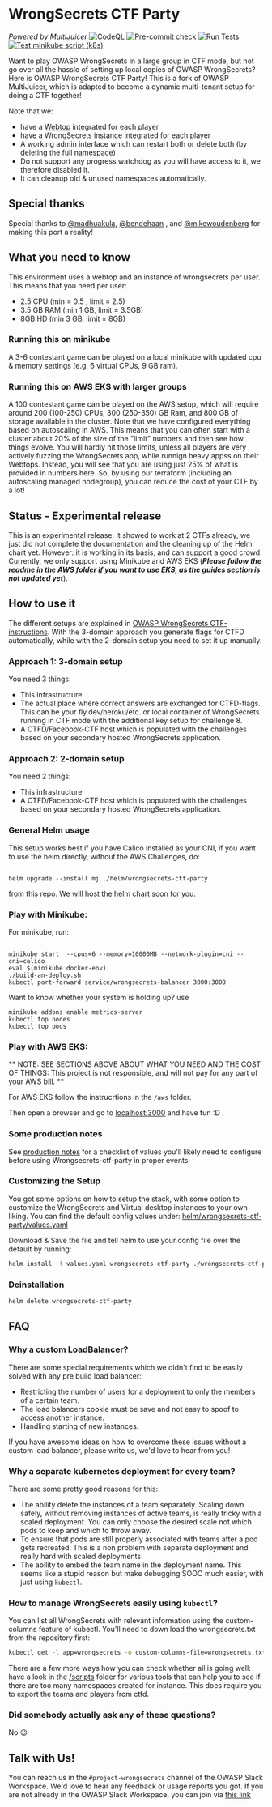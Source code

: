 # WrongSecrets CTF Party
_Powered by MultiJuicer_
[![CodeQL](https://github.com/commjoen/wrongsecrets-ctf-party/actions/workflows/codeql-analysis.yml/badge.svg)](https://github.com/commjoen/wrongsecrets-ctf-party/actions/workflows/codeql-analysis.yml)
[![Pre-commit check](https://github.com/commjoen/wrongsecrets-ctf-party/actions/workflows/pre-commit.yml/badge.svg)](https://github.com/commjoen/wrongsecrets-ctf-party/actions/workflows/pre-commit.yml)
[![Run Tests](https://github.com/commjoen/wrongsecrets-ctf-party/actions/workflows/test.yml/badge.svg)](https://github.com/commjoen/wrongsecrets-ctf-party/actions/workflows/test.yml)
[![Test minikube script (k8s)](https://github.com/commjoen/wrongsecrets-ctf-party/actions/workflows/minikube-k8s-test.yml/badge.svg)](https://github.com/commjoen/wrongsecrets-ctf-party/actions/workflows/minikube-k8s-test.yml)

Want to play OWASP WrongSecrets in a large group in CTF mode, but not go over all the hassle of setting up local copies of OWASP WrongSecrets? Here is OWASP WrongSecrets CTF Party! This is a fork of OWASP MultiJuicer, which is adapted to become a dynamic multi-tenant setup for doing a CTF together!

Note that we:
- have a [Webtop](https://docs.linuxserver.io/images/docker-webtop) integrated for each player
- have a WrongSecrets instance integrated for each player
- A working admin interface which can restart both or delete both (by deleting the full namespace)
- Do not support any progress watchdog as you will have access to it, we therefore disabled it.
- It can cleanup old & unused namespaces automatically.

## Special thanks
Special thanks to [@madhuakula](https://github.com/madhuakula), [@bendehaan](https://github.com/bendehaan) , and [@mikewoudenberg](https://github.com/mikewoudenberg) for making this port a reality!


## What you need to know
This environment uses a webtop and an instance of wrongsecrets per user. This means that you need per user:
- 2.5 CPU (min = 0.5 , limit = 2.5)
- 3.5 GB RAM (min 1 GB, limit = 3.5GB)
- 8GB HD (min 3 GB, limit = 8GB)


### Running this on minikube
A 3-6 contestant game can be played on a local minikube with updated cpu & memory settings (e.g. 6 virtual CPUs, 9 GB ram).

### Running this on AWS EKS with larger groups
A 100 contestant game can be played on the AWS setup, which will require around 200 (100-250) CPUs, 300 (250-350) GB Ram, and 800 GB of storage available in the cluster. Note that we have configured everything based on autoscaling in AWS. This means that you can often start with a cluster about 20% of the size of the "limit" numbers and then see how things evolve. You will hardly hit those limits, unless all players are very actively fuzzing the WrongSecrets app, while runnign heavy appss on their Webtops. Instead, you will see that you are using just 25% of what is provided in numbers here. So, by using our terraform (including an autoscaling managed nodegroup), you can reduce the cost of your CTF by a lot!

## Status - Experimental release

This is an experimental release. It showed to work at 2 CTFs already, we just did not complete the documentation and the cleaning up of the Helm chart yet. However: it is working in its basis, and can support a good crowd. Currently, we only support using Minikube and AWS EKS (_**Please follow the readme in the AWS folder if you want to use EKS, as the guides section is not updated yet**_).

## How to use it

The different setups are explained in [OWASP WrongSecrets CTF-instructions](https://github.com/commjoen/wrongsecrets/blob/master/ctf-instructions.md). With the 3-domain approach you generate flags for CTFD automatically, while with the 2-domain setup you need to set it up manually.

### Approach 1: 3-domain setup

You need 3 things:
- This infrastructure
- The actual place where correct answers are exchanged for CTFD-flags. This can be your fly.dev/heroku/etc. or local container of WrongSecrets running in CTF mode with the additional key setup for challenge 8.
- A CTFD/Facebook-CTF host which is populated with the challenges based on your secondary hosted WrongSecrets application.

### Approach 2: 2-domain setup

You need 2 things:
- This infrastructure
- A CTFD/Facebook-CTF host which is populated with the challenges based on your secondary hosted WrongSecrets application.


### General Helm usage

This setup works best if you have Calico installed as your CNI, if you want to use the helm directly, without the AWS Challenges, do:

```shell

helm upgrade --install mj ./helm/wrongsecrets-ctf-party 

```
from this repo. We will host the helm chart soon for you.

### Play with Minikube:

For minikube, run:

```shell

minikube start  --cpus=6 --memory=10000MB --network-plugin=cni --cni=calico
eval $(minikube docker-env)
./build-an-deploy.sh
kubectl port-forward service/wrongsecrets-balancer 3000:3000

```
Want to know whether your system is holding up? use

```shell
minikube addons enable metrics-server
kubectl top nodes
kubectl top pods
```

### Play with AWS EKS:

** NOTE: SEE SECTIONS ABOVE ABOUT WHAT YOU NEED AND THE COST OF THINGS: This project is not responsible, and will not pay for any part of your AWS bill. **

For AWS EKS follow the instrucrtions in the `/aws` folder.

Then open a browser and go to [localhost:3000](http:localhost:3000) and have fun :D .


### Some production notes

See [production notes](./guides/production-notes/production-notes.md) for a checklist of values you'll likely need to configure before using Wrongsecrets-ctf-party in proper events.

### Customizing the Setup

You got some options on how to setup the stack, with some option to customize the WrongSecrets and Virtual desktop instances to your own liking.
You can find the default config values under: [helm/wrongsecrets-ctf-party/values.yaml](helm/wrongsecrets-ctf-party/values.yaml)

Download & Save the file and tell helm to use your config file over the default by running:

```sh
helm install -f values.yaml wrongsecrets-ctf-party ./wrongsecrets-ctf-party/helm/wrongsecrets-ctf-party/
```

### Deinstallation

```sh
helm delete wrongsecrets-ctf-party
```

## FAQ

### Why a custom LoadBalancer?

There are some special requirements which we didn't find to be easily solved with any pre build load balancer:

- Restricting the number of users for a deployment to only the members of a certain team.
- The load balancers cookie must be save and not easy to spoof to access another instance.
- Handling starting of new instances.

If you have awesome ideas on how to overcome these issues without a custom load balancer, please write us, we'd love to hear from you!

### Why a separate kubernetes deployment for every team?

There are some pretty good reasons for this:

- The ability delete the instances of a team separately. Scaling down safely, without removing instances of active teams, is really tricky with a scaled deployment. You can only choose the desired scale not which pods to keep and which to throw away.
- To ensure that pods are still properly associated with teams after a pod gets recreated. This is a non problem with separate deployment and really hard with scaled deployments.
- The ability to embed the team name in the deployment name. This seems like a stupid reason but make debugging SOOO much easier, with just using `kubectl`.

### How to manage WrongSecrets easily using `kubectl`?

You can list all WrongSecrets with relevant information using the custom-columns feature of kubectl.
You'll need to down load the wrongsecrets.txt from the repository first:

```bash
kubectl get -l app=wrongsecrets -o custom-columns-file=wrongsecrets.txt deployments
```

There are a few more ways how you can check whether all is going well: have a look in the [/scripts](/scripts/) folder for various tools that can help you to see if there are too many namespaces created for instance. This does require you to export the teams and players from ctfd.


### Did somebody actually ask any of these questions?

No 😉

## Talk with Us!

You can reach us in the `#project-wrongsecrets` channel of the OWASP Slack Workspace. We'd love to hear any feedback or usage reports you got. If you are not already in the OWASP Slack Workspace, you can join via [this link](https://owasp.slack.com/join/shared_invite/enQtNjExMTc3MTg0MzU4LWQ2Nzg3NGJiZGQ2MjRmNzkzN2Q4YzU1MWYyZTdjYjA2ZTA5M2RkNzE2ZjdkNzI5ZThhOWY5MjljYWZmYmY4ZjM)

